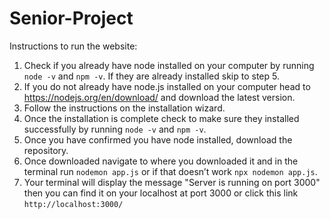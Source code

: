 # Senior-Project
Instructions to run the website:
1. Check if you already have node installed on your computer by running `node -v` and `npm -v`. If they are already installed skip to step 5.
2. If you do not already have node.js installed on your computer head to https://nodejs.org/en/download/ and download the latest version.
3. Follow the instructions on the installation wizard.
4. Once the installation is complete check to make sure they installed successfully by running `node -v` and `npm -v`.
5. Once you have confirmed you have node installed, download the repository.
6. Once downloaded navigate to where you downloaded it and in the terminal run `nodemon app.js` or if that doesn’t work `npx nodemon app.js`.
7. Your terminal will display the message "Server is running on port 3000" then you can find it on your localhost at port 3000 or click this link `http://localhost:3000/`
